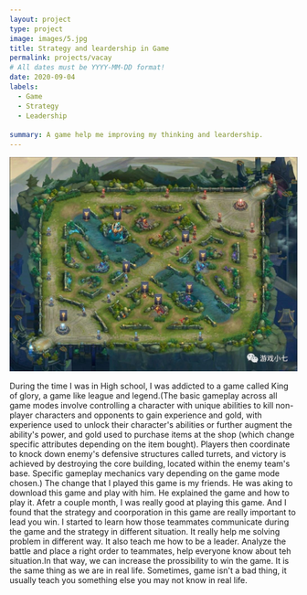 ```yaml
---
layout: project
type: project
image: images/5.jpg
title: Strategy and leardership in Game
permalink: projects/vacay
# All dates must be YYYY-MM-DD format!
date: 2020-09-04
labels:
  - Game
  - Strategy
  - Leadership
  
summary: A game help me improving my thinking and leardership.
---
```


<img class="ui medium right floated rounded image" src="../images/4.jpeg">

During the time I was in High school, I was addicted to a game called King of glory, a game like league and legend.(The basic gameplay across all game modes involve controlling a character with unique abilities to kill non-player characters and opponents to gain experience and gold, with experience used to unlock their character's abilities or further augment the ability's power, and gold used to purchase items at the shop (which change specific attributes depending on the item bought). Players then coordinate to knock down enemy's defensive structures called turrets, and victory is achieved by destroying the core building, located within the enemy team's base. Specific gameplay mechanics vary depending on the game mode chosen.) The change that I played this game is my friends. He was aking to download this game and play with him. He explained the game and how to play it. Afetr a couple month, I was really good at playing this game. And I found that the strategy and coorporation in this game are really important to lead you win. I started to learn how those teammates communicate during the game and the strategy in different situation. It really help me solving problem in different way. It also teach me how to be a leader. Analyze the battle and place a right order to teammates, help everyone know about teh situation.In that way, we can increase the prossibility to win the game. It is the same thing as we are in real life. Sometimes, game isn't a bad thing, it usually teach you something else you may not know in real life.
